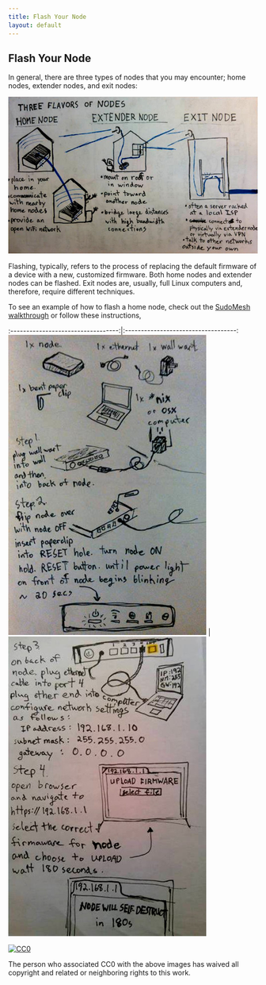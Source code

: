 ```yaml
---
title: Flash Your Node 
layout: default
---
```


## Flash Your Node

In general, there are three types of nodes that you may encounter; home nodes, extender nodes, and exit nodes:

![flavors](./images/node_flavors.jpg)

Flashing, typically, refers to the process of replacing the default firmware of a device with a new, customized firmware. Both home nodes and extender nodes can be flashed. Exit nodes are, usually, full Linux computers and, therefore, require different techniques.  

To see an example of how to flash a home node, check out the [SudoMesh walkthrough](https://sudoroom.org/wiki/Mesh/WalkThrough) or follow these instructions,  

:----------------------------------:|:-----------------------------------:
![flash1](./images/node_flash1.jpg) |  ![flash2](./images/node_flash2.jpg)

<p xmlns:dct="http://purl.org/dc/terms/">
  <a rel="license"
     href="http://creativecommons.org/publicdomain/zero/1.0/">
    <img src="https://licensebuttons.net/p/zero/1.0/88x31.png" style="border-style: none;" alt="CC0" />
  </a>
</p>
The person who associated CC0 with the above images has waived all copyright and related or neighboring rights to this work.   

